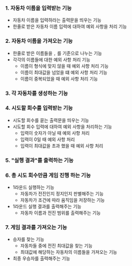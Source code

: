 ### 1. 자동차 이름을 입력받는 기능
-   자동차 이름을 입력하라는 출력문을 띄우는 기능
-   한줄로 받은 자동차 이름 입력에 대하여 예외 사항을 처리 기능
### 2. 자동차 이름을 가져오는 기능
-  한줄로 받은 이름들을 `,` 를 기준으로 나누는 기능
-  각각의 이름들에 대한 예외 사항 처리 기능
   - 이름이 형식에 맞지 않을 때 예외 사항 처리 기능
   - 이름이 최대값을 넘었을 떄 예외 사항 처리 기능
   - 이름이 중복되었을 때 예외 사항 처리 기능
### 3. 각 자동차를 생성하는 기능
### 4. 시도할 회수를 입력받는 기능
-   시도할 회수를 묻는 출력문을 띄우는 기능
-   시도할 회수 입력에 대하여 예외 사항을 처리하는 기능
    -   입력이 숫자가 아닐 때 예외 사항 처리 
    -   입력이 0일 때 예외 사항 처리
    -   입력이 최대값을 초과 했을 때 예외 사항 처리
### 5. "실행 결과"를 출력하는 기능
### 6. 총 시도 회수만큼 게임 진행 하는 기능
-   1라운드 실행하는 기능
    -  자동차가 전진인지 정지인지 판별해주는 기능
    -  자동차가 조건에 따라 움직임을 저장하는 기능
-   1라운드 실행 결과를 출력해주는 기능
    -   자동차 이름과 전진 범위를 출력해주는 기능
### 7. 게임 결과를 가져오는 기능
-   승자를 찾는 기능
    - 자동차들 중에 전진 최대값을 찾는 기능
    - 최대값에 해당하는 자동차의 이름들을 가져오는 기능
-   최종 우승자를 출력해주는 기능